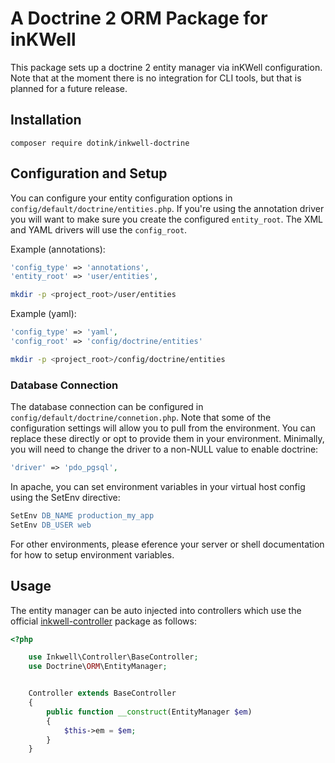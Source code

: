 A Doctrine 2 ORM Package for inKWell
=====

This package sets up a doctrine 2 entity manager via inKWell configuration.
Note that at the moment there is no integration for CLI tools, but that is
planned for a future release.

## Installation

```
composer require dotink/inkwell-doctrine
```

## Configuration and Setup

You can configure your entity configuration options in
`config/default/doctrine/entities.php`.  If you're using the annotation
driver you will want to make sure you create the configured
`entity_root`.  The XML and YAML drivers will use the `config_root`.

Example (annotations):

```php
'config_type' => 'annotations',
'entity_root' => 'user/entities',
```

```bash
mkdir -p <project_root>/user/entities
```

Example (yaml):

```php
'config_type' => 'yaml',
'config_root' => 'config/doctrine/entities'
```

```bash
mkdir -p <project_root>/config/doctrine/entities
```

### Database Connection

The database connection can be configured in
`config/default/doctrine/connetion.php`.  Note that some of the configuration
settings will allow you to pull from the environment.  You can replace these
directly or opt to provide them in your environment.  Minimally, you will
need to change the driver to a non-NULL value to enable doctrine:

```php
'driver' => 'pdo_pgsql',
```

In apache, you can set environment variables in your virtual host config
using the SetEnv directive:

```apache
SetEnv DB_NAME production_my_app
SetEnv DB_USER web
```

For other environments, please eference your server or shell documentation
for how to setup environment variables.

## Usage

The entity manager can be auto injected into controllers which use
the official [inkwell-controller](https://github.com/dotink/inkwell-controller)
package as follows:

```php
<?php

	use Inkwell\Controller\BaseController;
	use Doctrine\ORM\EntityManager;


	Controller extends BaseController
	{
		public function __construct(EntityManager $em)
		{
			$this->em = $em;
		}
	}
```
